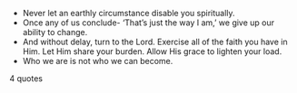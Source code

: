  - Never let an earthly circumstance disable you spiritually.
 - Once any of us conclude- ‘That’s just the way I am,’ we give up our ability to change.
 - And without delay, turn to the Lord. Exercise all of the faith you have in Him. Let Him share your burden. Allow His grace to lighten your load.
 - Who we are is not who we can become.

4 quotes